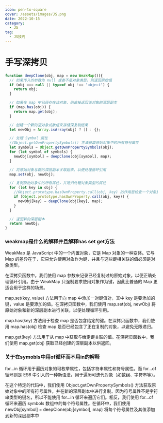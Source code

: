 ```yaml
---
icon: pen-to-square
cover: /assets/images/JS.png
date: 2022-10-15
category:
  - JS
tag:
  - JS技巧
---
```


# 手写深拷贝
```js
function deepClone(obj, map = new WeakMap()){
  // 如果传入的参数为 null 或者不是对象类型，则返回原始值
  if (obj === null || typeof obj !== 'object') {
    return obj;
  }

  // 如果在 map 中已经存在该对象，则直接返回该对象的深层副本
  if (map.has(obj)) {
    return map.get(obj);
  }

  // 创建一个新的空对象或数组来存储深复制结果
  let newObj = Array.isArray(obj) ? [] : {};

  // 处理 Symbol 属性
  //Object.getOwnPropertySymbols() 方法获取原始对象中的所有符号属性
  let symbols = Object.getOwnPropertySymbols(obj);
  for (let symbol of symbols) {
    newObj[symbol] = deepClone(obj[symbol], map);
  }

  // 将原始对象与新的深层副本关联起来，以便处理循环引用
  map.set(obj, newObj);

  // 复制原始对象中的所有属性，并递归处理对象类型的属性
  for (let key in obj) {
    //Object.prototype.hasOwnProperty.call(obj, key) 的作用是检查一个对象是否具有指定的属性。它是 JavaScript 中用于避免原型链上的属性干扰的一种常见技巧。
    if (Object.prototype.hasOwnProperty.call(obj, key)) {
      newObj[key] = deepClone(obj[key], map);
    }
  }

  // 返回新的深层副本
  return newObj;
}
```
### weakmap是什么的解释并且解释has set get方法
WeakMap 是 JavaScript 中的一个内置对象，它是 Map 对象的一种变体。它与 Map 的差异在于，它只允许使用对象作为键，并且与这些键相关联的值必须是对象类型。

在深拷贝函数中，我们使用 map 参数来记录已经复制过的原始对象，以便正确处理循环引用。由于 WeakMap 只强制要求使用对象作为键，因此比普通的 Map 更适合用于这样的场景。

map.set(key, value) 方法用于向 map 中添加一对键值对，其中 key 是要添加的键，value 是要添加的值。在深拷贝函数中，我们使用 map.set(obj, newObj) 将原始对象和新的深层副本进行关联，以便处理循环引用。

map.has(key) 方法用于检查 map 是否包含给定的键。在深拷贝函数中，我们使用 map.has(obj) 检查 map 是否已经包含了正在复制的对象，以避免无限递归。

map.get(key) 方法用于从 map 中获取与给定键关联的值。在深拷贝函数中，我们使用 map.get(obj) 获取已经创建的深层副本以供返回。

### 关于在symobls中用of循环而不用in的解释
for...in 循环用于遍历对象的可枚举属性，包括字符串属性和符号属性。而 for...of 循环则是 ES6 中引入的一种新语法，用于遍历可迭代对象（如数组、字符串等）。

在这个特定的代码中，我们使用 Object.getOwnPropertySymbols() 方法获取原始对象中的所有符号属性，并在新的深层副本中进行复制。因为符号属性不是字符串类型的键名，所以不能使用 for...in 循环来遍历它们。相反，我们使用 for...of 循环来遍历 symbols 数组中的每个符号属性。在循环中，我们使用 newObj[symbol] = deepClone(obj[symbol], map) 将每个符号属性及其值添加到新的深层副本中